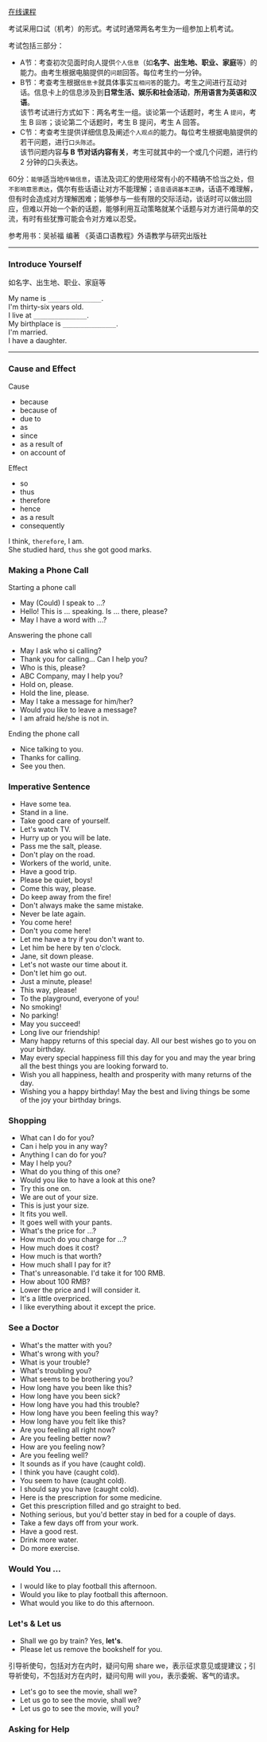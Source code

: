[在线课程](https://my.lexue-cloud.com/courseMng)

考试采用口试（机考）的形式。考试时通常两名考生为一组参加上机考试。

考试包括三部分：
- A节：考查初次见面时向人提供`个人信息`（如**名字、出生地、职业、家庭**等）的能力。由考生根据电脑提供的`问题`回答。每位考生约一分钟。
- B节：考查考生根据`信息卡`就具体事实`互相问答`的能力。考生之间进行互动对话。信息卡上的信息涉及到**日常生活、娱乐和社会活动**，**所用语言为英语和汉语**。<br/>
该节考试进行方式如下：两名考生一组。谈论第一个话题时，考生 A `提问`，考生 B `回答`；谈论第二个话题时，考生 B 提问，考生 A 回答。
- C节：考查考生提供详细信息及阐述`个人观点`的能力。每位考生根据电脑提供的若干问题，进行`口头陈述`。<br/>
该节问题内容**与 B 节对话内容有关**，考生可就其中的一个或几个问题，进行约 2 分钟的口头表达。

60分：`能够`适当地`传输信息`，语法及词汇的使用经常有小的不精确不恰当之处，但`不影响意思表达`，偶尔有些话语让对方不能理解；`语音语调基本正确`，话语不难理解，但有时会造成对方理解困难；能够参与一些有限的交际活动，谈话时可以做出回应，但难以开始一个新的话题，能够利用互动策略就某个话题与对方进行简单的交流，有时有些犹豫可能会令对方难以忍受。

参考用书：吴祯福 编著 《英语口语教程》外语教学与研究出版社

---

### Introduce Yourself

如名字、出生地、职业、家庭等

My name is `_______________`.<br/>
I'm thirty-six years old.<br/>
I live at  `_______________`.<br/>
My birthplace is  `_______________`.<br/>
I'm married.<br/>
I have a daughter.<br/>

---

### Cause and Effect

Cause
- because
- because of
- due to
- as
- since
- as a result of
- on account of

Effect
- so
- thus
- therefore
- hence
- as a result
- consequently

I think, `therefore`, I am.<br/>
She studied hard, `thus` she got good marks.

### Making a Phone Call

Starting a phone call
- May (Could) I speak to ...?
- Hello! This is ... speaking. Is ... there, please?
- May I have a word with ...?

Answering the phone call
- May I ask who si calling?
- Thank you for calling... Can I help you?
- Who is this, please?
- ABC Company, may I help you?
- Hold on, please.
- Hold the line, please.
- May I take a message for him/her?
- Would you like to leave a message?
- I am afraid he/she is not in.

Ending the phone call
- Nice talking to you.
- Thanks for calling.
- See you then.

### Imperative Sentence

- Have some tea.
- Stand in a line.
- Take good care of yourself.
- Let's watch TV.
- Hurry up or you will be late.
- Pass me the salt, please.
- Don't play on the road.
- Workers of the world, unite.
- Have a good trip.
- Please be quiet, boys!
- Come this way, please.
- Do keep away from the fire!
- Don't always make the same mistake.
- Never be late again.
- You come here!
- Don't you come here!
- Let me have a try if you don't want to.
- Let him be here by ten o'clock.
- Jane, sit down please.
- Let's not waste our time about it.
- Don't let him go out.
- Just a minute, please!
- This way, please!
- To the playground, everyone of you!
- No smoking!
- No parking!
- May you succeed!
- Long live our friendship!
- Many happy returns of this special day. All our best wishes go to you on your birthday.
- May every special happiness fill this day for you and may the year bring all the best things you are looking forward to.
- Wish you all happiness, health and prosperity with many returns of the day.
- Wishing you a happy birthday! May the best and living things be some of the joy your birthday brings.

### Shopping

- What can I do for you?
- Can i help you in any way?
- Anything I can do for you?
- May I help you?
- What do you thing of this one?
- Would you like to have a look at this one?
- Try this one on.
- We are out of your size.
- This is just your size.
- It fits you well.
- It goes well with your pants.
- What's the price for ...?
- How much do you charge for ...?
- How much does it cost?
- How much is that worth?
- How much shall I pay for it?
- That's unreasonable. I'd take it for 100 RMB.
- How about 100 RMB?
- Lower the price and I will consider it.
- It's a little overpriced.
- I like everything about it except the price.

### See a Doctor

- What's the matter with you?
- What's wrong with you?
- What is your trouble?
- What's troubling you?
- What seems to be brothering you?
- How long have you been like this?
- How long have you been sick?
- How long have you had this trouble?
- How long have you been feeling this way?
- How long have you felt like this?
- Are you feeling all right now?
- Are you feeling better now?
- How are you feeling now?
- Are you feeling well?
- It sounds as if you have (caught cold).
- I think you have (caught cold).
- You seem to have (caught cold).
- I should say you have (caught cold).
- Here is the prescription for some medicine.
- Get this prescription filled  and go straight to bed.
- Nothing serious, but you'd better stay in bed for a couple of days.
- Take a few days off from your work.
- Have a good rest.
- Drink more water.
- Do more exercise.

### Would You ...

- I would like to play football this afternoon.
- Would you like to play football this afternoon.
- What would you like to do this afternoon.

### Let's & Let us

- Shall we go by train? Yes, **let's**.
- Please let us remove the bookshelf for you.

引导祈使句，包括对方在内时，疑问句用 share we，表示征求意见或提建议；引导祈使句，不包括对方在内时，疑问句用 will you，表示委婉、客气的请求。
- Let's go to see the movie, shall we?
- Let us go to see the movie, shall we?
- Let us go to see the movie, will you?

### Asking for Help

